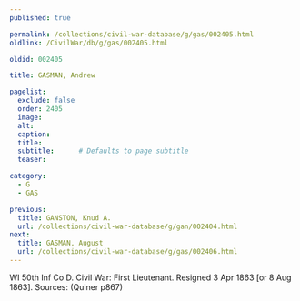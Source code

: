 ```yaml
---
published: true

permalink: /collections/civil-war-database/g/gas/002405.html
oldlink: /CivilWar/db/g/gas/002405.html

oldid: 002405

title: GASMAN, Andrew

pagelist:
  exclude: false
  order: 2405
  image: 
  alt:
  caption:
  title:
  subtitle:      # Defaults to page subtitle
  teaser:

category: 
  - G 
  - GAS

previous:
  title: GANSTON, Knud A.
  url: /collections/civil-war-database/g/gan/002404.html  
next:
  title: GASMAN, August
  url: /collections/civil-war-database/g/gas/002406.html   
---
```

WI 50th Inf Co D. Civil War: First Lieutenant. Resigned 3 Apr 1863 [or 8 Aug 1863]. Sources: (Quiner p867)